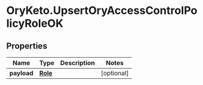 # OryKeto.UpsertOryAccessControlPolicyRoleOK

## Properties
Name | Type | Description | Notes
------------ | ------------- | ------------- | -------------
**payload** | [**Role**](Role.md) |  | [optional] 


